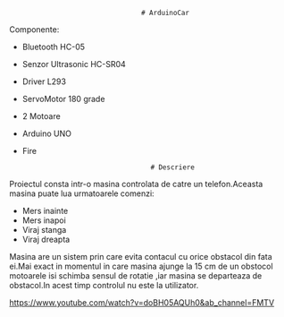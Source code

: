                                      # ArduinoCar


Componente:
- Bluetooth HC-05
- Senzor Ultrasonic HC-SR04
- Driver L293
- ServoMotor 180 grade
- 2 Motoare 
- Arduino UNO
- Fire

                                      # Descriere

Proiectul consta intr-o masina controlata de catre un telefon.Aceasta masina puate lua urmatoarele comenzi:
- Mers inainte
- Mers inapoi
- Viraj stanga
- Viraj dreapta

Masina are un sistem prin care evita contacul cu orice obstacol din fata ei.Mai exact in momentul in care masina ajunge la 15 cm de un obstocol motoarele isi schimba sensul de rotatie ,iar masina se departeaza de obstacol.In acest timp controlul nu este la utilizator.

https://www.youtube.com/watch?v=doBH05AQUh0&ab_channel=FMTV
